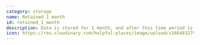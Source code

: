 ```yaml
---
category: storage
name: Retained 1 month
id: retained_1_month
description: Data is stored for 1 month, and after this time period is deleted
icon: https://res.cloudinary.com/helpful-places/image/upload/v1664832795/dtpr-icons/retention/yes_nudvht.svg
---
```

